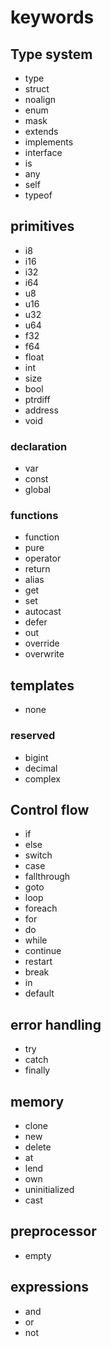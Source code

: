 # keywords


## Type system

* type
* struct
* noalign
* enum
* mask
* extends
* implements
* interface
* is
* any
* self
* typeof

## primitives

* i8
* i16
* i32
* i64
* u8
* u16
* u32
* u64
* f32
* f64
* float
* int
* size
* bool
* ptrdiff
* address
* void


### declaration

* var
* const
* global

### functions

* function
* pure
* operator
* return
* alias
* get
* set
* autocast
* defer
* out
* override
* overwrite

<!-- TODO tokens.md -->
## templates

* none

<!-- TODO tokens.md -->
### reserved

* bigint
* decimal
* complex

## Control flow

* if
* else
* switch
* case
* fallthrough
* goto
* loop
* foreach
* for
* do
* while
* continue
* restart
* break
* in
* default

## error handling

* try
* catch
* finally

## memory

* clone
* new
* delete
* at
* lend
* own
* uninitialized
* cast

<!-- TODO tokens.md -->
## preprocessor

* empty

## expressions

* and
* or
* not
